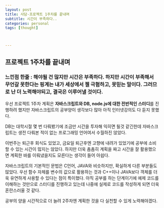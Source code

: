 ```yaml
---
layout: post
title: 사담-프로젝트 1주차를 끝내며
subtitle: 시간이 부족하다..
categories: personal
tags: [thought]



---
```




## 프로젝트 1주차를 끝내며

### 느낀점 한줄 : 해야될 건 많지만 시간은 부족하다. 하지만 시간이 부족해서 무언갈 못한다는 핑계는 내가 세상에서 젤 극혐하고, 못믿는 말이다. 그러므로 난 더 노력해야되고, 결국은 이루어낼 것이다.



우선 프로젝트 1주차 계획은 **자바스크립트와 DB, node.js에 대한 전반적인 스터디**를 진행하려 했지만 자바스크립트의 공부양이 생각보다 많아 아직 인터넷강의도 다 듣지 못했다.

DB는 대학시절 몇 번 다뤄봤기에 조금만 시간을 투자해 익히면 될것 같긴한데 자바스크립트는 생전 다뤄본 적이 없는 프로그래밍 언어여서 수월하진 않았다.

이번주는 퇴근후 회식도 있었고, 금요일 퇴근후엔 고향에 내려가 있었기에 공부에 소비할 수 있는 시간이 많지는 않았다. 하지만 더욱 촘촘히 계획을 짜고 시간을 잘 활용했으면 계획한 바를 이뤄냈을지도 모른다는 생각이 들어 아쉽다.



자바스크립트의 기본적인 문법은 C언어, JAVA와 비슷하지만, 확실하게 다른 부분들도 많았다. 우선 함수 자체를 변수의 값으로 활용하는 것과 C++이나 JAVA보다 객체를 더욱 유연하게 사용할 수 있다는 점이 특이했다. 아직 공부를 하는 단계이기에 예제 코드를 이해하는 것만으로 스터디를 진행하고 있는데 나중에 실제로 코드를 작성하게 되면 더욱 혼란스러울 것 같다.

공부의 양을 시간적으로 더 늘려 2주차엔 계획한 것을 다 실천할 수 있게 노력해야겠다.